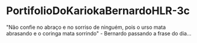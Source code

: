 # PortifolioDoKariokaBernardoHLR-3c
"Não confie no abraço e no sorriso de ninguém, pois o urso mata abrasando e o coringa mata sorrindo" - Bernardo passando a frase do dia...
